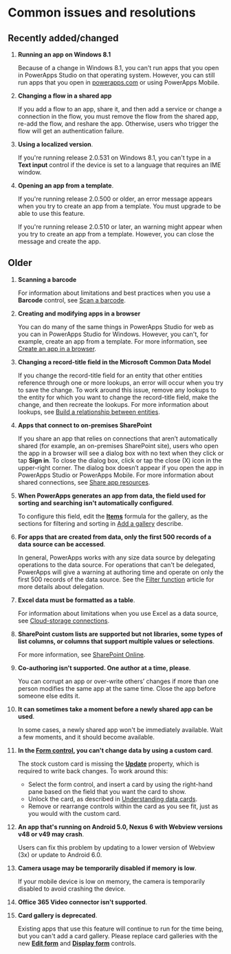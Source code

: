 <properties
	pageTitle="Common issues and resolutions | Microsoft PowerApps"
	description="Read about PowerApps issues and resolutions"
	services=""
	suite="powerapps"
	documentationCenter="na"
	authors="AFTOwen"
	manager="erikre"
	editor=""
	tags=""/>

<tags
   ms.service="powerapps"
   ms.devlang="na"
   ms.topic="article"
   ms.tgt_pltfrm="na"
   ms.workload="na"
   ms.date="10/10/2016"
   ms.author="anneta"/>

# Common issues and resolutions #

## Recently added/changed ##
1. **Running an app on Windows 8.1**

	Because of a change in Windows 8.1, you can't run apps that you open in PowerApps Studio on that operating system. However, you can still run apps that you open in  [powerapps.com](https://web.powerapps.com) or using PowerApps Mobile. 

1. **Changing a flow in a shared app**

	If you add a flow to an app, share it, and then add a service or change a connection in the flow, you must remove the flow from the shared app, re-add the flow, and reshare the app. Otherwise, users who trigger the flow will get an authentication failure.

1. **Using a localized version**.

	If you're running release 2.0.531 on Windows 8.1, you can't type in a **Text input** control if the device is set to a language that requires an IME window.

1. **Opening an app from a template**.

	If you're running release 2.0.500 or older, an error message appears when you try to create an app from a template. You must upgrade to be able to use this feature.

	If you're running release 2.0.510 or later, an warning might appear when you try to create an app from a template. However, you can close the message and create the app.

## Older ##
1. **Scanning a barcode**

	For information about limitations and best practices when you use a **Barcode** control, see [Scan a barcode](scan-barcode.md).

1. **Creating and modifying apps in a browser**

	You can do many of the same things in PowerApps Studio for web as you can in PowerApps Studio for Windows. However, you can't, for example, create an app from a template. For more information, see [Create an app in a browser](create-app-browser.md).

1. **Changing a record-title field in the Microsoft Common Data Model**

	If you change the record-title field for an entity that other entities reference through one or more lookups, an error will occur when you try to save the change. To work around this issue, remove any lookups to the entity for which you want to change the record-title field, make the change, and then recreate the lookups. For more information about lookups, see [Build a relationship between entities](data-platform-entity-lookup.md).

1. **Apps that connect to on-premises SharePoint**

	If you share an app that relies on connections that aren’t automatically shared (for example, an on-premises SharePoint site), users who open the app in a browser will see a dialog box with no text when they click or tap **Sign in**. To close the dialog box, click or tap the close (X) icon in the upper-right corner. The dialog box doesn’t appear if you open the app in PowerApps Studio or PowerApps Mobile. For more information about shared connections, see [Share app resources](share-app-resources.md).

1.  **When PowerApps generates an app from data, the field used for sorting and searching isn't automatically configured**.

	To configure this field, edit the **[Items](controls/properties-core.md)** formula for the gallery, as the sections for filtering and sorting in [Add a gallery](add-gallery.md) describe.

1. **For apps that are created from data, only the first 500 records of a data source can be accessed**.

	In general, PowerApps works with any size data source by delegating operations to the data source. For operations that can't be delegated, PowerApps will give a warning at authoring time and operate on only the first 500 records of the data source.  See the [Filter function](functions/function-filter-lookup.md) article for more details about delegation.  

1. **Excel data must be formatted as a table**.

	For information about limitations when you use Excel as a data source, see [Cloud-storage connections](cloud-storage-blob-connections.md#known-limitations).

1. **SharePoint custom lists are supported but not libraries, some types of list columns, or columns that support multiple values or selections**.

	For more information, see [SharePoint Online](connection-sharepoint-online.md#known-issues).

1. **Co-authoring isn't supported. One author at a time, please**.

	You can corrupt an app or over-write others’ changes if more than one person modifies the same app at the same time. Close the app before someone else edits it.

1. **It can sometimes take a moment before a newly shared app can be used**.

	In some cases, a newly shared app won't be immediately available. Wait a few moments, and it should become available.

1. **In the [Form control](controls/control-form-detail.md), you can't change data by using a custom card**.

	The stock custom card is missing the **[Update](controls/control-card.md)** property, which is required to write back changes. To work around this:
	- Select the form control, and insert a card by using the right-hand pane based on the field that you want the card to show.  
	- Unlock the card, as described in [Understanding data cards](working-with-cards.md#unlock-a-card).
	- Remove or rearrange controls within the card as you see fit, just as you would with the custom card.   

1. **An app that's running on Android 5.0, Nexus 6 with Webview versions v48 or v49 may crash**.

	Users can fix this problem by updating to a lower version of Webview (3x) or update to Android 6.0.

1. **Camera usage may be temporarily disabled if memory is low**.

	If your mobile device is low on memory, the camera is temporarily disabled to avoid crashing the device.

1. **Office 365 Video connector isn't supported**.

1. **Card gallery is deprecated**.

	Existing apps that use this feature will continue to run for the time being, but you can't add a card gallery. Please replace card galleries with the new **[Edit form](controls/control-form-detail.md)** and **[Display form](controls/control-form-detail.md)** controls.
